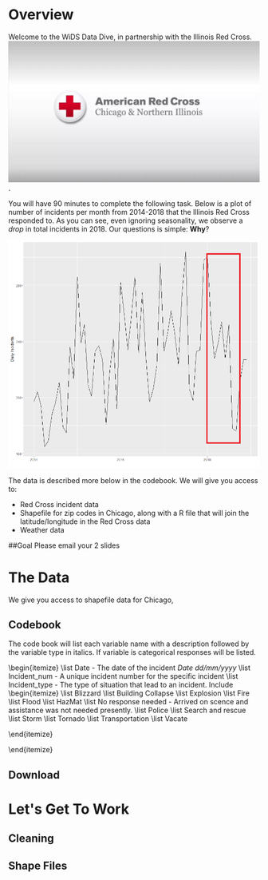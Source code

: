 # Overview

Welcome to the WiDS Data Dive, in partnership with the Illinois Red Cross. ![](red_cross_logo.jpg).

You will have 90 minutes to complete the following task. Below is a plot of number of incidents per month from 2014-2018 that the Illinois Red Cross responded to. As you can see, even ignoring seasonality, we observe a *drop* in total incidents in 2018. Our questions is simple: **Why**?

![](motivating_plot.png)


The data is described more below in the codebook. We will give you access to: 
* Red Cross incident data
* Shapefile for zip codes in Chicago, along with a R file that will join the latitude/longitude in the Red Cross data
* Weather data


##Goal
Please email your 2 slides


# The Data
We give you access to shapefile data for Chicago, 

## Codebook
The code book will list each variable name with a description followed by the variable type in italics. If variable is categorical responses will be listed.

\begin{itemize}
  \list Date - The date of the incident *Date dd/mm/yyyy*
  \list Incident_num - A unique incident number for the specific incident
  \list Incident_type - The type of situation that lead to an incident. Include
  \begin{itemize}
      \list Blizzard
      \list Building Collapse
      \list Explosion
      \list Fire
      \list Flood
      \list HazMat
      \list No response needed - Arrived on scence and assistance was not needed presently.
      \list Police
      \list Search and rescue 
      \list Storm
      \list Tornado
      \list Transportation
      \list Vacate
  
  \end{itemize}

\end{itemize}
## Download


# Let's Get To Work
## Cleaning
## Shape Files